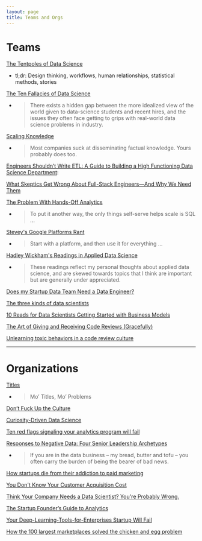 ```yaml
---
layout: page
title: Teams and Orgs
---
```


# Teams

[The Tentpoles of Data Science](https://simplystatistics.org/2019/01/18/the-tentpoles-of-data-science/)

- tl;dr: Design thinking, workflows, human relationships, statistical methods, stories

[The Ten Fallacies of Data Science](https://towardsdatascience.com/the-ten-fallacies-of-data-science-9b2af78a1862)

- > There exists a hidden gap between the more idealized view of the world given to data-science students and recent hires, and the issues they often face getting to grips with real-world data science problems in industry.

[Scaling Knowledge](https://blog.fishtownanalytics.com/scaling-knowledge-160f9f5a9b6c)

- > Most companies suck at disseminating factual knowledge. Yours probably does too.

[Engineers Shouldn’t Write ETL: A Guide to Building a High Functioning Data Science Department](https://multithreaded.stitchfix.com/blog/2016/03/16/engineers-shouldnt-write-etl/):

[What Skeptics Get Wrong About Full-Stack Engineers—And Why We Need Them](https://angel.co/blog/what-skeptics-get-wrong-about-full-stack-engineers-and-why-we-need-them)

[The Problem With Hands-Off Analytics](https://mode.com/blog/problem-with-hands-off-analytics)

- > To put it another way, the only things self-serve helps scale is SQL ...

[Stevey's Google Platforms Rant](https://gist.github.com/chitchcock/1281611)

- > Start with a platform, and then use it for everything ...

[Hadley Wickham's Readings in Applied Data Science](https://github.com/hadley/stats337)

- > These readings reflect my personal thoughts about applied data science, and are skewed towards topics that I think are important but are generally under appreciated.

[Does my Startup Data Team Need a Data Engineer?](https://blog.fishtownanalytics.com/does-my-startup-data-team-need-a-data-engineer-b6f4d68d7da9)

[The three kinds of data scientists](http://www.residentmar.io/2018/10/18/roles-in-data-science.html)

[10 Reads for Data Scientists Getting Started with Business Models](https://www.conordewey.com/posts/2019/5/17/10-reads-for-data-scientists-getting-started-with-business-models)

[The Art of Giving and Receiving Code Reviews (Gracefully)](http://www.alexandra-hill.com/2018/06/25/the-art-of-giving-and-receiving-code-reviews/)

[Unlearning toxic behaviors in a code review culture](https://www.freecodecamp.org/news/unlearning-toxic-behaviors-in-a-code-review-culture-b7c295452a3c/)

---

# Organizations

[Titles](https://medium.com/@gokulrajaram/the-one-thing-ceos-should-delay-as-long-as-possible-ea28347714b0)

- > Mo’ Titles, Mo’ Problems

[Don’t Fuck Up the Culture](https://medium.com/@bchesky/dont-fuck-up-the-culture-597cde9ee9d4)

[Curiosity-Driven Data Science](https://hbr.org/2018/11/curiosity-driven-data-science)

[Ten red flags signaling your analytics program will fail](https://www.mckinsey.com/business-functions/mckinsey-analytics/our-insights/ten-red-flags-signaling-your-analytics-program-will-fail)

[Responses to Negative Data: Four Senior Leadership Archetypes](https://www.kaushik.net/avinash/leadership-archetypes-responses-to-negative-data/)

- > If you are in the data business – my bread, butter and tofu – you often carry the burden of being the bearer of bad news.

[How startups die from their addiction to paid marketing](https://andrewchen.co/paid-marketing-addiction/)

[You Don't Know Your Customer Acquisition Cost](https://blog.usejournal.com/you-dont-know-your-customer-acquisition-cost-f7bf820f9d4a)

[Think Your Company Needs a Data Scientist? You're Probably Wrong.](https://www.entrepreneur.com/article/310505)

[The Startup Founder’s Guide to Analytics](https://thinkgrowth.org/the-startup-founders-guide-to-analytics-1d2176f20ac1)

[Your Deep-Learning-Tools-for-Enterprises Startup Will Fail](https://medium.com/thelaunchpad/your-deep-learning-tools-for-enterprises-startup-will-fail-94fb70683834)

[How the 100 largest marketplaces solved the chicken and egg problem](https://medium.com/@elichait/how-the-100-largest-marketplaces-solved-the-chicken-and-egg-problem-11597b5a54fb)
